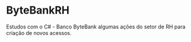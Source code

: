 # ByteBankRH
Estudos com o C# - Banco ByteBank algumas ações do setor de RH para criação de novos acessos.

